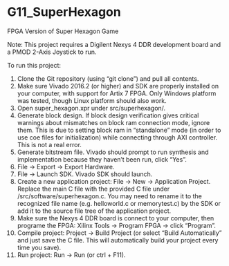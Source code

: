 # G11_SuperHexagon
FPGA Version of Super Hexagon Game

Note: This project requires a Digilent Nexys 4 DDR development board and a PMOD 2-Axis Joystick to run.

To run this project:
1. Clone the Git repository (using “git clone”) and pull all contents.
2. Make sure Vivado 2016.2 (or higher) and SDK are properly installed on your computer, with support for Artix 7 FPGA. Only Windows platform was tested, though Linux platform should also work.
3. Open super_hexagon.xpr under src/superhexagon/.
4. Generate block design. If block design verification gives critical warnings about mismatches on block ram connection mode, ignore them. This is due to setting block ram in “standalone” mode (in order to use coe files for initialization) while connecting through AXI controller. This is not a real error.
5. Generate bitstream file. Vivado should prompt to run synthesis and implementation because they haven’t been run, click “Yes”.
6. File → Export → Export Hardware.
7. File → Launch SDK. Vivado SDK should launch.
8. Create a new application project: File → New → Application Project. Replace the main C file with the provided C file under /src/software/superhexagon.c. You may need to rename it to the recognized file name (e.g. helloworld.c or memorytest.c) by the SDK or add it to the source file tree of the application project.
9. Make sure the Nexys 4 DDR board is connect to your computer, then programe the FPGA: Xilinx Tools → Program FPGA → click “Program”.
10. Compile project: Project → Build Project (or select “Build Automatically” and just save the C file. This will automatically build your project every time you save).
11. Run project: Run → Run (or ctrl + F11).
